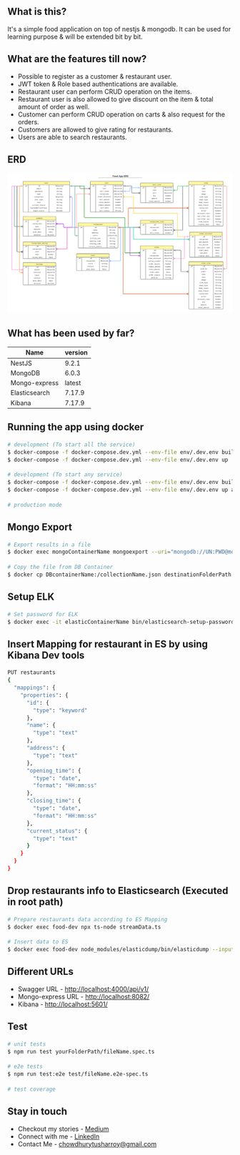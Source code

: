 

## What is this?
It's a simple food application on top of nestjs & mongodb. It can be used for learning purpose & will be extended bit by bit.

## What are the features till now?
* Possible to register as a customer & restaurant user.
* JWT token & Role based authentications are available.
* Restaurant user can perform CRUD operation on the items.
* Restaurant user is also allowed to give discount on the item & total amount of order as well.
* Customer can perform CRUD operation on carts & also request for the orders.
* Customers are allowed to give rating for restaurants.
* Users are able to search restaurants.

## ERD
![Food App ERD](https://github.com/TusharRoy23/food-app-nestjs/blob/master/food-app-ERD.png)

## What has been used by far?
| Name        | version |
| ------------|---------|
| NestJS      | 9.2.1   |
| MongoDB     | 6.0.3   |
| Mongo-express | latest|
| Elasticsearch | 7.17.9|
| Kibana      | 7.17.9  |


## Running the app using docker

```bash
# development (To start all the service)
$ docker-compose -f docker-compose.dev.yml --env-file env/.dev.env build --no-cache
$ docker-compose -f docker-compose.dev.yml --env-file env/.dev.env up

# development (To start any service)
$ docker-compose -f docker-compose.dev.yml --env-file env/.dev.env build --no-cache anyServiceName
$ docker-compose -f docker-compose.dev.yml --env-file env/.dev.env up anyServiceName

# production mode
```
## Mongo Export
```bash
# Export results in a file
$ docker exec mongoContainerName mongoexport --uri="mongodb://UN:PWD@mongoContainerName:27017/DBName" --collection=CollectionName --type=json --fields=field1,field2 --out collectionName.json

# Copy the file from DB Container
$ docker cp DBcontainerName:/collectionName.json destinationFolderPath
```
## Setup ELK
```bash
# Set password for ELK
$ docker exec -it elasticContainerName bin/elasticsearch-setup-passwords interactive
```
## Insert Mapping for restaurant in ES by using Kibana Dev tools
```bash
PUT restaurants 
{
  "mappings": {
    "properties": {
      "id": {
        "type": "keyword"
      },
      "name": {
        "type": "text"
      },
      "address": {
        "type": "text"
      },
      "opening_time": {
        "type": "date",
        "format": "HH:mm:ss"
      },
      "closing_time": {
        "type": "date",
        "format": "HH:mm:ss"
      },
      "current_status": {
        "type": "text"
      }
    }
  }
}
```
## Drop restaurants info to Elasticsearch (Executed in root path)
```bash
# Prepare restaurants data according to ES Mapping
$ docker exec food-dev npx ts-node streamData.ts

# Insert data to ES
$ docker exec food-dev node_modules/elasticdump/bin/elasticdump --input=restaurant.json --output=http://esFood01:9200/
```
## Different URLs
- Swagger URL - [http://localhost:4000/api/v1/](http://localhost:4000/api/v1/)
- Mongo-express URL - [http://localhost:8082/](http://localhost:8082/)
- Kibana - [http://localhost:5601/](http://localhost:5601/)
## Test
```bash
# unit tests
$ npm run test yourFolderPath/fileName.spec.ts

# e2e tests
$ npm run test:e2e test/fileName.e2e-spec.ts

# test coverage
```
## Stay in touch
- Checkout my stories - [Medium](https://medium.com/@tushar-chy)
- Connect with me - [LinkedIn](https://www.linkedin.com/in/tushar-roy-chy/)
- Contact Me - chowdhurytusharroy@gmail.com
